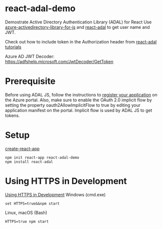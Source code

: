 # react-adal-demo
Demostrate Active Directory Authentication Library (ADAL) for React
Use [azure-activedirectory-library-for-js](https://github.com/AzureAD/azure-activedirectory-library-for-js) and [react-adal](https://github.com/salvoravida/react-adal) to get user name and JWT. 

Check out how to include  token in the Authorization header from [react-adal tutorials](https://github.com/salvoravida/react-adal) 

Azure AD JWT Decoder: https://adfshelp.microsoft.com/JwtDecoder/GetToken

# Prerequisite
Before using ADAL JS, follow the instructions to [register your application](https://docs.microsoft.com/en-gb/azure/active-directory/develop/quickstart-register-app) on the Azure portal. Also, make sure to enable the OAuth 2.0 implicit flow by setting the property oauth2AllowImplicitFlow to true by editing your application manifest on the portal. Implicit flow is used by ADAL JS to get tokens.

# Setup
[create-react-app](https://github.com/facebook/create-react-app)
```
npm init react-app react-adal-demo
npm install react-adal
```

# Using HTTPS in Development
[Using HTTPS in Development](https://facebook.github.io/create-react-app/docs/using-https-in-development)
Windows (cmd.exe)
```
set HTTPS=true&&npm start
```

Linux, macOS (Bash)
```
HTTPS=true npm start
```